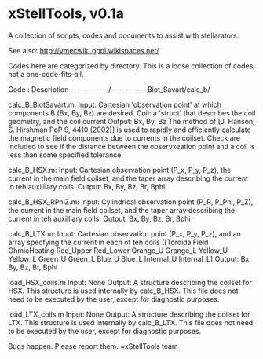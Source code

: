 # xStellTools, v0.1a

A collection of scripts, codes and documents to assist with stellarators.

See also: http://vmecwiki.pppl.wikispaces.net/

Codes here are categorized by directory. 
This is a loose collection of codes, not a one-code-fits-all. 

Code : Description
------------/-----------
Biot_Savart/calc_b/

calc_B_BiotSavart.m:
    Input: Cartesian 'observation point' at which components B (Bx, By, Bz) are desired. Coil: a 'struct' that describes the coil geometry, and the coil current
    Output: Bx, By, Bz
    The method of [J. Hanson, S. Hirshman PoP 9, 4410 (2002)] is used to rapidly and efficiently calculate the magnetic field components due to currents in the coilset. Check are included to see if the distance between the observxeation point and a coil is less than some specified tolerance.

calc_B_HSX.m:
    Input: Cartesian observation point (P_x, P_y, P_z), the current in the main field coilset, and the taper array describing the current in teh auxilliary coils.
    Output: Bx, By, Bz, Br, Bphi

calc_B_HSX_RPhiZ.m:
    Input: Cylindrical observation point (P_R, P_Phi, P_Z), the current in the main field coilset, and the taper array describing the current in teh auxilliary coils.
    Output: Bx, By, Bz, Br, Bphi

calc_B_LTX.m:
    Input: Cartesian observation point (P_x, P_y, P_z), and an array specfying the current in each of teh coils ([ToroidalField OhmicHeating Red_Upper Red_Lower Orange_U Orange_L Yellow_U Yellow_L Green_U Green_L Blue_U Blue_L Internal_U Internal_L]
    Output: Bx, By, Bz, Br, Bphi

load_HSX_coils.m
    Input: None
    Output: A structure describing the coilset for HSX. This structure is used internally by calc_B_HSX. This file does not need to be executed by the user, except for diagnostic purposes.

load_LTX_coils.m
    Input: None
    Output: A structure describing the coilset for LTX. This structure is used internally by calc_B_LTX. This file does not need to be executed by the user, except for diagnostic purposes.

Bugs happen. Please report them.
~xStellTools team
